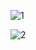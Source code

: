 ![1](https://github.com/eraybahcegulu/t3stack-posApp/assets/84785201/50c53299-214c-496c-b0de-e386dc98b9f0)

![2](https://github.com/eraybahcegulu/t3stack-posApp/assets/84785201/1e55807f-3320-44d9-9617-98116a539b5a)
